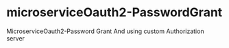 # microserviceOauth2-PasswordGrant
MicroserviceOauth2-Password Grant And using custom Authorization server
